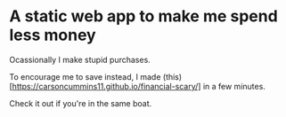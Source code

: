 # A static web app to make me spend less money

Ocassionally I make stupid purchases.

To encourage me to save instead, I made (this)[https://carsoncummins11.github.io/financial-scary/] in a few minutes.

Check it out if you're in the same boat.

